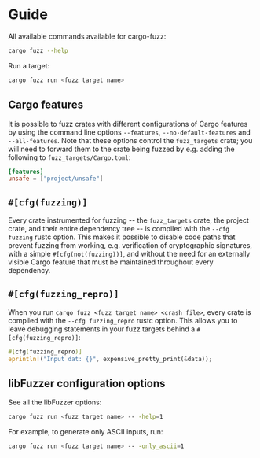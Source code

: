 # Guide

All available commands available for cargo-fuzz:

```sh
cargo fuzz --help
```

Run a target:


```sh
cargo fuzz run <fuzz target name>
```

## Cargo features

It is possible to fuzz crates with different configurations of Cargo features by using the command line options `--features`, `--no-default-features` and `--all-features`. Note that these options control the `fuzz_targets` crate; you will need to forward them to the crate being fuzzed by e.g. adding the following to `fuzz_targets/Cargo.toml`:

```toml
[features]
unsafe = ["project/unsafe"]
```

## `#[cfg(fuzzing)]`

Every crate instrumented for fuzzing -- the `fuzz_targets` crate, the project crate, and their entire dependency tree -- is compiled with the `--cfg fuzzing` rustc option. This makes it possible to disable code paths that prevent fuzzing from working, e.g. verification of cryptographic signatures, with a simple `#[cfg(not(fuzzing))]`, and without the need for an externally visible Cargo feature that must be maintained throughout every dependency.

## `#[cfg(fuzzing_repro)]`

When you run `cargo fuzz <fuzz target name> <crash file>`, every crate is compiled with the `--cfg fuzzing_repro` rustc option. This allows you to leave debugging statements in your fuzz targets behind a `#[cfg(fuzzing_repro)]`:

```rust
#[cfg(fuzzing_repro)]
eprintln!("Input dat: {}", expensive_pretty_print(&data));
```

## libFuzzer configuration options

See all the libFuzzer options:

```sh
cargo fuzz run <fuzz target name> -- -help=1
```

For example, to generate only ASCII inputs, run:

```sh
cargo fuzz run <fuzz target name> -- -only_ascii=1
```
